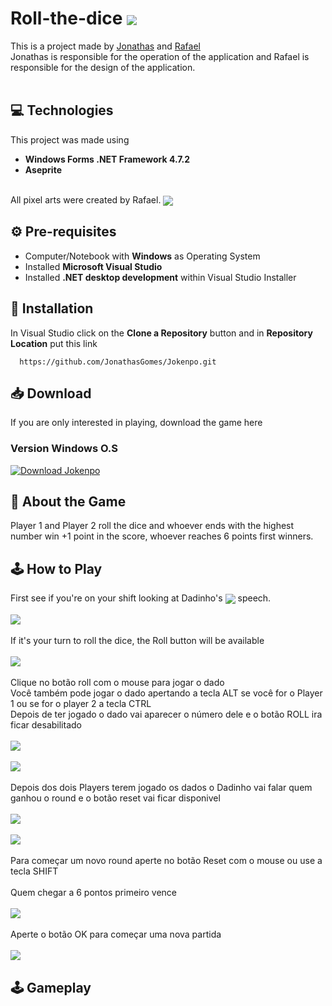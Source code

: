 # Roll-the-dice <img align="center" src="https://media.discordapp.net/attachments/956982508292046949/963939592556380221/dado_personagem.png"/></h1>

This is a project made by [Jonathas](https://github.com/JonathasGomes) and [Rafael](https://github.com/RafaelFigueiredo1)<br> 
Jonathas is responsible for the operation of the application and Rafael is responsible for the design of the application.<br><br>

## 💻 Technologies
This project was made using 
* **Windows Forms .NET Framework 4.7.2**
* **Aseprite** 

<br> All pixel arts were created by Rafael. <img align="center" src="https://media.discordapp.net/attachments/956982508292046949/968143866580574278/botao_ok.png">
## ⚙️ Pre-requisites
* Computer/Notebook with **Windows** as Operating System<br>
* Installed **Microsoft Visual Studio**<br>
* Installed  **.NET desktop development** within Visual Studio Installer

## 📂 Installation
In Visual Studio click on the **Clone a Repository** button and in **Repository Location** put this link
```github
  https://github.com/JonathasGomes/Jokenpo.git
```  
## 📥 Download
If you are only interested in playing, download the game here<br>
### Version Windows O.S
<!-- BEGIN LATEST DOWNLOAD BUTTON -->
[![Download Jokenpo](https://custom-icon-badges.herokuapp.com/badge/-Download-blue?style=for-the-badge&logo=download&logoColor=white "Download Roll-the-dice")](https://docs.google.com/uc?export=download&id=1vSVyi40LTjocp5myG-PPiFoLwkg0Tr9a)
<!-- END LATEST DOWNLOAD BUTTON -->
## 📜 About the Game
Player 1 and Player 2 roll the dice and whoever ends with the highest number win +1 point in the score, whoever reaches 6 points first winners.<br>
## 🕹 How to Play
First see if you're on your shift looking at Dadinho's <img align="center" src="https://media.discordapp.net/attachments/429694232606015488/969389963286294618/dado_personagem.png"> speech.
<br><br>
<img src="https://media.discordapp.net/attachments/956982508292046949/969229179285549106/p1_turn.png"><br><br>
If it's your turn to roll the dice, the Roll button will be available<br><br>
<img src="https://media.discordapp.net/attachments/956982508292046949/969230725742198804/roll_vermelho_.png"><br><br>
Clique no botão roll com o mouse para jogar o dado<br>
Você também pode jogar o dado apertando a tecla ALT se você for o Player 1 ou se for o player 2 a tecla CTRL<br>
Depois de ter jogado o dado vai aparecer o número dele e o botão ROLL ira ficar desabilitado<br><br>
<img src="https://media.discordapp.net/attachments/956982508292046949/969233922426806333/unknown.png"><br><br>
<img src="https://media.discordapp.net/attachments/956982508292046949/969233425506635807/unknown.png"><br><br>
Depois dos dois Players terem jogado os dados o Dadinho vai falar quem ganhou o round e o botão reset vai ficar disponivel<br><br>
<img src="https://media.discordapp.net/attachments/956982508292046949/969240443558723669/unknown.png"><br><br>
<img src="https://media.discordapp.net/attachments/956982508292046949/969241222243823657/unknown.png"><br><br>
Para começar um novo round aperte no botão Reset com o mouse ou use a tecla SHIFT<br><br>
Quem chegar a 6 pontos primeiro vence<br><br>
<img src="https://media.discordapp.net/attachments/956982508292046949/969243374152474624/unknown.png"><br><br>
Aperte o botão OK para começar uma nova partida<br><br>
<img align="center" src="https://media.discordapp.net/attachments/956982508292046949/968143866580574278/botao_ok.png"/>
## 🕹 Gameplay
